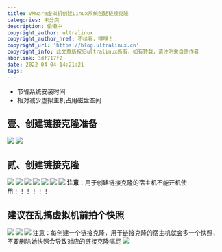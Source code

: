 ```yaml
---
title: VMware虚拟机创建Linux系统创建链接克隆
categories: 未分类
description: 偷懒中
copyright_author: ultralinux
copyright_author_href: 不给看，嘿嘿！
copyright_url: 'https://blog.ultralinux.cn'
copyright_info: 此文章版权归ultralinux所有，如有转载，请注明來自原作者
abbrlink: 3df717f2
date: 2022-04-04 14:21:21
tags:
---
```


*   节省系统安装时间
*   相对减少虚拟主机占用磁盘空间
## 壹、创建链接克隆准备
![](https://img.ultralinux.cn/img/202302151124440.png?imageslim)
![](https://img.ultralinux.cn/img/202302151124323.png?imageslim)
## 贰、创建链接克隆
![](https://img.ultralinux.cn/img/202302151124820.png?imageslim)
![](https://img.ultralinux.cn/img/202302151124501.png?imageslim)
![](https://img.ultralinux.cn/img/202302151124459.png?imageslim)
![](https://img.ultralinux.cn/img/202302151126843.png?imageslim)
![](https://img.ultralinux.cn/img/202302151126241.png?imageslim)
![](zvhttps://img.ultralinux.cn/img/202302151126189.png?imageslim)
![](https://img.ultralinux.cn/img/202302151126189.png?imageslim)
**注意**：用于创建链接克隆的宿主机不能开机使用！！！！！！

## 建议在乱搞虚拟机前拍个快照

![](https://img.ultralinux.cn/img/202302151133192.png?imageslim)
![](https://img.ultralinux.cn/img/202302151133053.png?imageslim)
![](https://img.ultralinux.cn/img/202302151133261.png?imageslim)
注意：每创建一个链接克隆，用于链接克隆的宿主机就会多一个快照，不要删除她快照会导致对应的链接克隆嗝屁
![](https://img.ultralinux.cn/img/202302151133562.png?imageslim)
